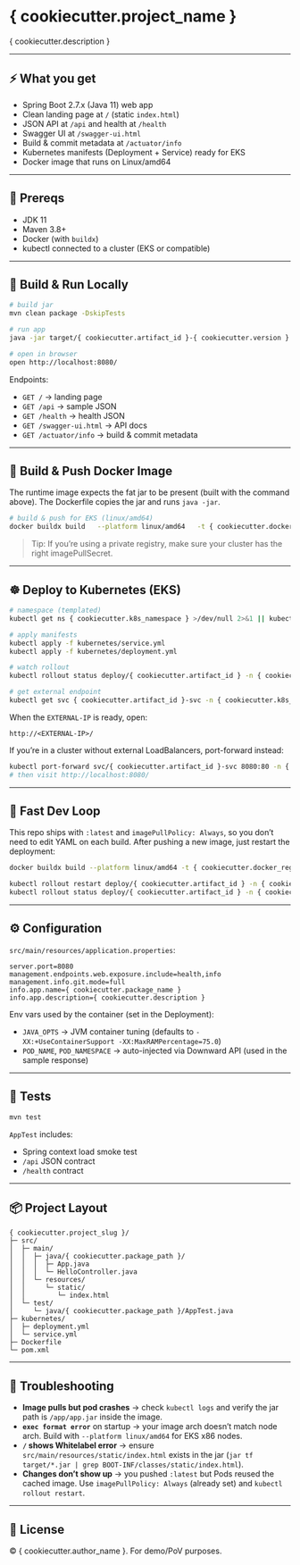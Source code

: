 # { cookiecutter.project_name }

{ cookiecutter.description }

---

## ⚡️ What you get

- Spring Boot 2.7.x (Java 11) web app
- Clean landing page at `/` (static `index.html`)
- JSON API at `/api` and health at `/health`
- Swagger UI at `/swagger-ui.html`
- Build & commit metadata at `/actuator/info`
- Kubernetes manifests (Deployment + Service) ready for EKS
- Docker image that runs on Linux/amd64

---

## 🧰 Prereqs

- JDK 11
- Maven 3.8+
- Docker (with `buildx`)
- kubectl connected to a cluster (EKS or compatible)

---

## 🚀 Build & Run Locally

```bash
# build jar
mvn clean package -DskipTests

# run app
java -jar target/{ cookiecutter.artifact_id }-{ cookiecutter.version }.jar

# open in browser
open http://localhost:8080/
```

Endpoints:
- `GET /` → landing page
- `GET /api` → sample JSON
- `GET /health` → health JSON
- `GET /swagger-ui.html` → API docs
- `GET /actuator/info` → build & commit metadata

---

## 🐳 Build & Push Docker Image

The runtime image expects the fat jar to be present (built with the command above). The Dockerfile copies the jar and runs `java -jar`.

```bash
# build & push for EKS (linux/amd64)
docker buildx build   --platform linux/amd64   -t { cookiecutter.docker_registry }/{ cookiecutter.docker_image_name }:latest   --push .
```

> Tip: If you’re using a private registry, make sure your cluster has the right imagePullSecret.

---

## ☸️ Deploy to Kubernetes (EKS)

```bash
# namespace (templated)
kubectl get ns { cookiecutter.k8s_namespace } >/dev/null 2>&1 || kubectl create ns { cookiecutter.k8s_namespace }

# apply manifests
kubectl apply -f kubernetes/service.yml
kubectl apply -f kubernetes/deployment.yml

# watch rollout
kubectl rollout status deploy/{ cookiecutter.artifact_id } -n { cookiecutter.k8s_namespace }

# get external endpoint
kubectl get svc { cookiecutter.artifact_id }-svc -n { cookiecutter.k8s_namespace }
```

When the `EXTERNAL-IP` is ready, open:
```
http://<EXTERNAL-IP>/
```

If you’re in a cluster without external LoadBalancers, port-forward instead:
```bash
kubectl port-forward svc/{ cookiecutter.artifact_id }-svc 8080:80 -n { cookiecutter.k8s_namespace }
# then visit http://localhost:8080/
```

---

## 🔁 Fast Dev Loop

This repo ships with `:latest` and `imagePullPolicy: Always`, so you don’t need to edit YAML on each build. After pushing a new image, just restart the deployment:

```bash
docker buildx build --platform linux/amd64 -t { cookiecutter.docker_registry }/{ cookiecutter.docker_image_name }:latest --push .

kubectl rollout restart deploy/{ cookiecutter.artifact_id } -n { cookiecutter.k8s_namespace }
kubectl rollout status deploy/{ cookiecutter.artifact_id } -n { cookiecutter.k8s_namespace }
```

---

## ⚙️ Configuration

`src/main/resources/application.properties`:
```properties
server.port=8080
management.endpoints.web.exposure.include=health,info
management.info.git.mode=full
info.app.name={ cookiecutter.package_name }
info.app.description={ cookiecutter.description }
```

Env vars used by the container (set in the Deployment):
- `JAVA_OPTS` → JVM container tuning (defaults to `-XX:+UseContainerSupport -XX:MaxRAMPercentage=75.0`)
- `POD_NAME`, `POD_NAMESPACE` → auto-injected via Downward API (used in the sample response)

---

## 🧪 Tests

```bash
mvn test
```

`AppTest` includes:
- Spring context load smoke test
- `/api` JSON contract
- `/health` contract

---

## 📦 Project Layout

```
{ cookiecutter.project_slug }/
├─ src/
│  ├─ main/
│  │  ├─ java/{ cookiecutter.package_path }/
│  │  │  ├─ App.java
│  │  │  └─ HelloController.java
│  │  └─ resources/
│  │     └─ static/
│  │        └─ index.html
│  └─ test/
│     └─ java/{ cookiecutter.package_path }/AppTest.java
├─ kubernetes/
│  ├─ deployment.yml
│  └─ service.yml
├─ Dockerfile
└─ pom.xml
```

---

## 🧭 Troubleshooting

- **Image pulls but pod crashes** → check `kubectl logs` and verify the jar path is `/app/app.jar` inside the image.
- **`exec format error`** on startup → your image arch doesn’t match node arch. Build with `--platform linux/amd64` for EKS x86 nodes.
- **`/` shows Whitelabel error** → ensure `src/main/resources/static/index.html` exists in the jar (`jar tf target/*.jar | grep BOOT-INF/classes/static/index.html`).
- **Changes don’t show up** → you pushed `:latest` but Pods reused the cached image. Use `imagePullPolicy: Always` (already set) and `kubectl rollout restart`.

---

## 📝 License

© { cookiecutter.author_name }. For demo/PoV purposes.
